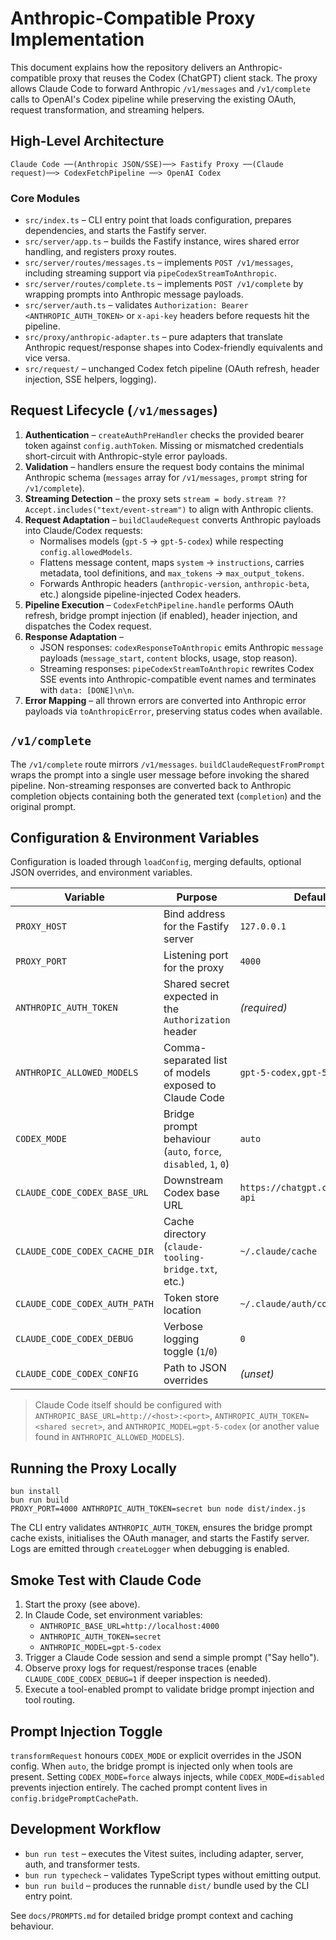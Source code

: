 # Anthropic-Compatible Proxy Implementation

This document explains how the repository delivers an Anthropic-compatible proxy that reuses the Codex (ChatGPT) client stack. The proxy allows Claude Code to forward Anthropic `/v1/messages` and `/v1/complete` calls to OpenAI's Codex pipeline while preserving the existing OAuth, request transformation, and streaming helpers.

## High-Level Architecture
```
Claude Code ──(Anthropic JSON/SSE)──> Fastify Proxy ──(Claude request)──> CodexFetchPipeline ──> OpenAI Codex
```

### Core Modules
- `src/index.ts` – CLI entry point that loads configuration, prepares dependencies, and starts the Fastify server.
- `src/server/app.ts` – builds the Fastify instance, wires shared error handling, and registers proxy routes.
- `src/server/routes/messages.ts` – implements `POST /v1/messages`, including streaming support via `pipeCodexStreamToAnthropic`.
- `src/server/routes/complete.ts` – implements `POST /v1/complete` by wrapping prompts into Anthropic message payloads.
- `src/server/auth.ts` – validates `Authorization: Bearer <ANTHROPIC_AUTH_TOKEN>` or `x-api-key` headers before requests hit the pipeline.
- `src/proxy/anthropic-adapter.ts` – pure adapters that translate Anthropic request/response shapes into Codex-friendly equivalents and vice versa.
- `src/request/` – unchanged Codex fetch pipeline (OAuth refresh, header injection, SSE helpers, logging).

## Request Lifecycle (`/v1/messages`)
1. **Authentication** – `createAuthPreHandler` checks the provided bearer token against `config.authToken`. Missing or mismatched credentials short-circuit with Anthropic-style error payloads.
2. **Validation** – handlers ensure the request body contains the minimal Anthropic schema (`messages` array for `/v1/messages`, `prompt` string for `/v1/complete`).
3. **Streaming Detection** – the proxy sets `stream = body.stream ?? Accept.includes("text/event-stream")` to align with Anthropic clients.
4. **Request Adaptation** – `buildClaudeRequest` converts Anthropic payloads into Claude/Codex requests:
   - Normalises models (`gpt-5` → `gpt-5-codex`) while respecting `config.allowedModels`.
   - Flattens message content, maps `system` → `instructions`, carries metadata, tool definitions, and `max_tokens` → `max_output_tokens`.
   - Forwards Anthropic headers (`anthropic-version`, `anthropic-beta`, etc.) alongside pipeline-injected Codex headers.
5. **Pipeline Execution** – `CodexFetchPipeline.handle` performs OAuth refresh, bridge prompt injection (if enabled), header injection, and dispatches the Codex request.
6. **Response Adaptation** –
   - JSON responses: `codexResponseToAnthropic` emits Anthropic `message` payloads (`message_start`, `content` blocks, usage, stop reason).
   - Streaming responses: `pipeCodexStreamToAnthropic` rewrites Codex SSE events into Anthropic-compatible event names and terminates with `data: [DONE]\n\n`.
7. **Error Mapping** – all thrown errors are converted into Anthropic error payloads via `toAnthropicError`, preserving status codes when available.

## `/v1/complete`
The `/v1/complete` route mirrors `/v1/messages`. `buildClaudeRequestFromPrompt` wraps the prompt into a single user message before invoking the shared pipeline. Non-streaming responses are converted back to Anthropic completion objects containing both the generated text (`completion`) and the original prompt.

## Configuration & Environment Variables
Configuration is loaded through `loadConfig`, merging defaults, optional JSON overrides, and environment variables.

| Variable | Purpose | Default |
| --- | --- | --- |
| `PROXY_HOST` | Bind address for the Fastify server | `127.0.0.1` |
| `PROXY_PORT` | Listening port for the proxy | `4000` |
| `ANTHROPIC_AUTH_TOKEN` | Shared secret expected in the `Authorization` header | *(required)* |
| `ANTHROPIC_ALLOWED_MODELS` | Comma-separated list of models exposed to Claude Code | `gpt-5-codex,gpt-5` |
| `CODEX_MODE` | Bridge prompt behaviour (`auto`, `force`, `disabled`, `1`, `0`) | `auto` |
| `CLAUDE_CODE_CODEX_BASE_URL` | Downstream Codex base URL | `https://chatgpt.com/backend-api` |
| `CLAUDE_CODE_CODEX_CACHE_DIR` | Cache directory (`claude-tooling-bridge.txt`, etc.) | `~/.claude/cache` |
| `CLAUDE_CODE_CODEX_AUTH_PATH` | Token store location | `~/.claude/auth/codex.json` |
| `CLAUDE_CODE_CODEX_DEBUG` | Verbose logging toggle (`1`/`0`) | `0` |
| `CLAUDE_CODE_CODEX_CONFIG` | Path to JSON overrides | *(unset)* |

> Claude Code itself should be configured with `ANTHROPIC_BASE_URL=http://<host>:<port>`, `ANTHROPIC_AUTH_TOKEN=<shared secret>`, and `ANTHROPIC_MODEL=gpt-5-codex` (or another value found in `ANTHROPIC_ALLOWED_MODELS`).

## Running the Proxy Locally
```
bun install
bun run build
PROXY_PORT=4000 ANTHROPIC_AUTH_TOKEN=secret bun node dist/index.js
```
The CLI entry validates `ANTHROPIC_AUTH_TOKEN`, ensures the bridge prompt cache exists, initialises the OAuth manager, and starts the Fastify server. Logs are emitted through `createLogger` when debugging is enabled.

## Smoke Test with Claude Code
1. Start the proxy (see above).
2. In Claude Code, set environment variables:
   - `ANTHROPIC_BASE_URL=http://localhost:4000`
   - `ANTHROPIC_AUTH_TOKEN=secret`
   - `ANTHROPIC_MODEL=gpt-5-codex`
3. Trigger a Claude Code session and send a simple prompt ("Say hello").
4. Observe proxy logs for request/response traces (enable `CLAUDE_CODE_CODEX_DEBUG=1` if deeper inspection is needed).
5. Execute a tool-enabled prompt to validate bridge prompt injection and tool routing.

## Prompt Injection Toggle
`transformRequest` honours `CODEX_MODE` or explicit overrides in the JSON config. When `auto`, the bridge prompt is injected only when tools are present. Setting `CODEX_MODE=force` always injects, while `CODEX_MODE=disabled` prevents injection entirely. The cached prompt content lives in `config.bridgePromptCachePath`.

## Development Workflow
- `bun run test` – executes the Vitest suites, including adapter, server, auth, and transformer tests.
- `bun run typecheck` – validates TypeScript types without emitting output.
- `bun run build` – produces the runnable `dist/` bundle used by the CLI entry point.

See `docs/PROMPTS.md` for detailed bridge prompt context and caching behaviour.
